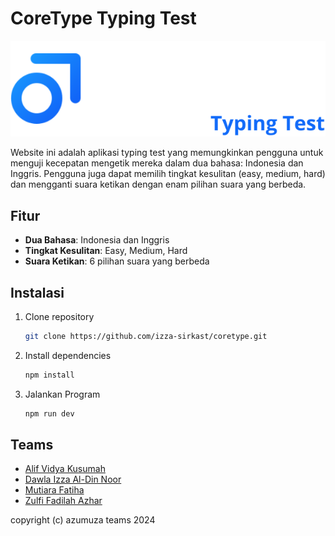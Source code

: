 # CoreType Typing Test

![CoreType Logo](public/CoreType.svg)

Website ini adalah aplikasi typing test yang memungkinkan pengguna untuk menguji kecepatan mengetik mereka dalam dua bahasa: Indonesia dan Inggris. Pengguna juga dapat memilih tingkat kesulitan (easy, medium, hard) dan mengganti suara ketikan dengan enam pilihan suara yang berbeda.

## Fitur

- **Dua Bahasa**: Indonesia dan Inggris
- **Tingkat Kesulitan**: Easy, Medium, Hard
- **Suara Ketikan**: 6 pilihan suara yang berbeda

## Instalasi

1. Clone repository
   ```bash
   git clone https://github.com/izza-sirkast/coretype.git
   ```
2. Install dependencies
   ```bash
   npm install
   ```
3. Jalankan Program
   ```bash
   npm run dev
   ```

## Teams

- [Alif Vidya Kusumah](https://github.com/AlifViku)
- [Dawla Izza Al-Din Noor](https://github.com/Mutiaraftha)
- [Mutiara Fatiha](https://github.com/izza-sirkast)
- [Zulfi Fadilah Azhar](https://github.com/ZulfiFazhar)

copyright (c) azumuza teams 2024
